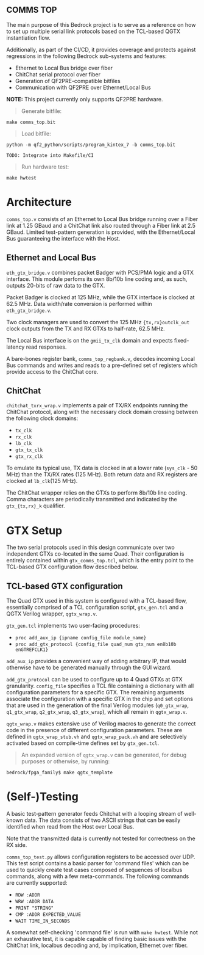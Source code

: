 ## COMMS TOP

The main purpose of this Bedrock project is to serve as a reference on how to set up
multiple serial link protocols based on the TCL-based QGTX instantiation flow.

Additionally, as part of the CI/CD, it provides coverage and protects against
regressions in the following Bedrock sub-systems and features:
* Ethernet to Local Bus bridge over fiber
* ChitChat serial protocol over fiber
* Generation of QF2PRE-compatible bitfiles
* Communication with QF2PRE over Ethernet/Local Bus

**NOTE:** This project currently only supports QF2PRE hardware.

> Generate bitfile:

`make comms_top.bit`

> Load bitfile:

```
python -m qf2_python/scripts/program_kintex_7 -b comms_top.bit

TODO: Integrate into Makefile/CI
```

> Run hardware test:

`make hwtest`


# Architecture

`comms_top.v` consists of an Ethernet to Local Bus bridge running over a Fiber link at 1.25 GBaud
and a ChitChat link also routed through a Fiber link at 2.5 GBaud. Limited test-pattern
generation is provided, with the Ethernet/Local Bus guaranteeing the interface with the Host.

## Ethernet and Local Bus

`eth_gtx_bridge.v` combines packet Badger with PCS/PMA logic and a GTX interface. This module
perfoms its own 8b/10b line coding and, as such, outputs 20-bits of raw data to the GTX.

Packet Badger is clocked at 125 MHz, while the GTX interface is clocked at 62.5 MHz.
Data width/rate conversion is performed within `eth_gtx_bridge.v`.

Two clock managers are used to convert the 125 MHz `{tx,rx}outclk_out` clock outputs from
the TX and RX GTXs to half-rate, 62.5 MHz.

The Local Bus interface is on the `gmii_tx_clk` domain and expects fixed-latency read responses.

A bare-bones register bank, `comms_top_regbank.v`, decodes incoming Local Bus commands and writes
and reads to a pre-defined set of registers which provide access to the ChitChat core.

## ChitChat

`chitchat_txrx_wrap.v` implements a pair of TX/RX endpoints running the ChitChat protocol, along
with the necessary clock domain crossing between the following clock domains:
* `tx_clk`
* `rx_clk`
* `lb_clk`
* `gtx_tx_clk`
* `gtx_rx_clk`

To emulate its typical use, TX data is clocked in at a lower rate (`sys_clk` - 50 MHz) than the
TX/RX rates (125 MHz). Both return data and RX registers are clocked at `lb_clk`(125 MHz).

The ChitChat wrapper relies on the GTXs to perform 8b/10b line coding. Comma characters are
periodically transmitted and indicated by the `gtx_{tx,rx}_k` qualifier.

# GTX Setup

The two serial protocols used in this design communicate over two independent GTXs co-located in
the same Quad. Their configuration is entirely contained within `gtx_comms_top.tcl`, which is the
entry point to the TCL-based GTX configuration flow described below.

## TCL-based GTX configuration

The Quad GTX used in this system is configured with a TCL-based flow, essentially comprised of a
TCL configuration script, `gtx_gen.tcl` and a QGTX Verilog wrapper, `qgtx_wrap.v`.

`gtx_gen.tcl` implements two user-facing procedures:
* `proc add_aux_ip {ipname config_file module_name}`
* `proc add_gtx_protocol {config_file quad_num gtx_num en8b10b enGTREFCLK1}`

`add_aux_ip` provides a convenient way of adding arbitrary IP, that would otherwise have to be
generated manually through the GUI wizard.

`add_gtx_protocol` can be used to configure up to 4 Quad GTXs at GTX granularity. `config_file` specifies
a TCL file containing a dictionary with all configuration parameters for a specific GTX. The remaining
arguments associate the configuration with a specific GTX in the chip and set options that are used in
the generation of the final Verilog modules (`q0_gtx_wrap`, `q1_gtx_wrap`, `q2_gtx_wrap`, `q3_gtx_wrap`),
which all remain in `qgtx_wrap.v`.

`qgtx_wrap.v` makes extensive use of Verilog macros to generate the correct code in the presence of
different configuration parameters. These are defined in `qgtx_wrap_stub.vh` and `qgtx_wrap_pack.vh` and
are selectively activated based on compile-time defines set by `gtx_gen.tcl`.

> An expanded version of `qgtx_wrap.v` can be generated, for debug purposes or otherwise, by running:

`bedrock/fpga_family$ make qgtx_template`


# (Self-)Testing

A basic test-pattern generator feeds Chitchat with a looping stream of well-known data. The data
consists of two ASCII strings that can be easily identified when read from the Host over Local Bus.

Note that the transmitted data is currently not tested for correctness on the RX side.

`comms_top_test.py` allows configuration registers to be accessed over UDP.
This test script contains a basic parser for 'command files' which can be used to quickly
create test cases composed of sequences of localbus commands, along with a few meta-commands.
The following commands are currently supported:
* `RDW :ADDR`
* `WRW :ADDR DATA`
* `PRINT "STRING"`
* `CMP :ADDR EXPECTED_VALUE`
* `WAIT TIME_IN_SECONDS`

A somewhat self-checking 'command file' is run with `make hwtest`. While not an exhaustive test,
it is capable capable of finding basic issues with the ChitChat link, localbus decoding
and, by implication, Ethernet over fiber.


